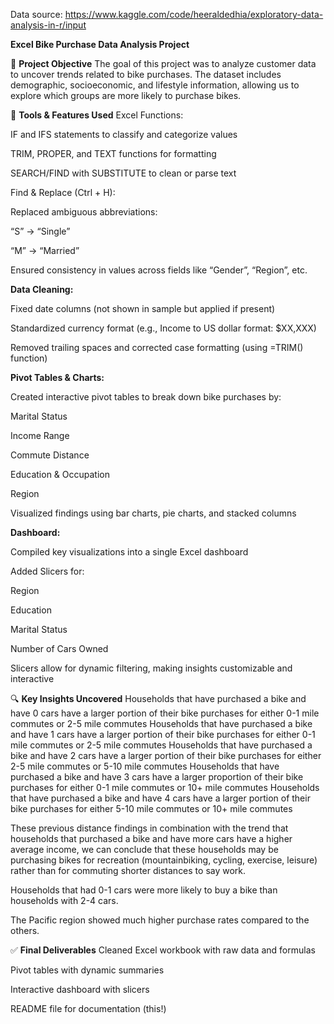 Data source: https://www.kaggle.com/code/heeraldedhia/exploratory-data-analysis-in-r/input

**Excel Bike Purchase Data Analysis Project**

🧠 **Project Objective**
The goal of this project was to analyze customer data to uncover trends related to bike purchases. The dataset includes demographic, socioeconomic, and lifestyle information, allowing us to explore which groups are more likely to purchase bikes.

🧰 **Tools & Features Used**
Excel Functions:

IF and IFS statements to classify and categorize values

TRIM, PROPER, and TEXT functions for formatting

SEARCH/FIND with SUBSTITUTE to clean or parse text

Find & Replace (Ctrl + H):

Replaced ambiguous abbreviations:

“S” → “Single”

“M” → “Married”

Ensured consistency in values across fields like “Gender”, “Region”, etc.

**Data Cleaning:**

Fixed date columns (not shown in sample but applied if present)

Standardized currency format (e.g., Income to US dollar format: $XX,XXX)

Removed trailing spaces and corrected case formatting (using =TRIM() function)

**Pivot Tables & Charts:**

Created interactive pivot tables to break down bike purchases by:

Marital Status

Income Range

Commute Distance

Education & Occupation

Region

Visualized findings using bar charts, pie charts, and stacked columns

**Dashboard:**

Compiled key visualizations into a single Excel dashboard

Added Slicers for:

Region

Education

Marital Status

Number of Cars Owned

Slicers allow for dynamic filtering, making insights customizable and interactive

🔍 **Key Insights Uncovered**
Households that have purchased a bike and have 0 cars have a larger portion of their bike purchases for either 0-1 mile commutes or 2-5 mile commutes
Households that have purchased a bike and have 1 cars have a larger portion of their bike purchases for either 0-1 mile commutes or 2-5 mile commutes
Households that have purchased a bike and have 2 cars have a larger portion of their bike purchases for either 2-5 mile commutes or 5-10 mile commutes
Households that have purchased a bike and have 3 cars have a larger proportion of their bike purchases for either 0-1 mile commutes or 10+ mile commutes
Households that have purchased a bike and have 4 cars have a larger portion of their bike purchases for either 5-10 mile commutes or 10+ mile commutes

These previous distance findings in combination with the trend that households that purchased a bike and have more cars have a higher average income, we can conclude that these households
may be purchasing bikes for recreation (mountainbiking, cycling, exercise, leisure) rather than for commuting shorter distances to say work.

Households that had 0-1 cars were more likely to buy a bike than households with 2-4 cars.

The Pacific region showed much higher purchase rates compared to the others.

✅ **Final Deliverables**
Cleaned Excel workbook with raw data and formulas

Pivot tables with dynamic summaries

Interactive dashboard with slicers

README file for documentation (this!)
